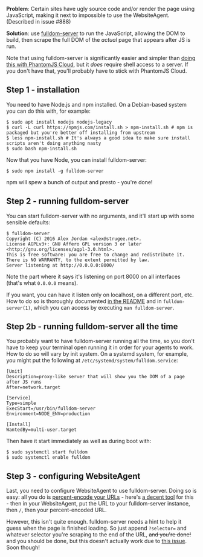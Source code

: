 **Problem**: Certain sites have ugly source code and/or render the page using JavaScript, making it next to impossible to use the WebsiteAgent. (Described in issue #888)

**Solution**: use [fulldom-server][] to run the JavaScript, allowing the DOM to build, then scrape the full DOM of the _actual_ page that appears after JS is run.

Note that using fulldom-server is significantly easier and simpler than [doing this with PhantomJS Cloud][phantomjs-cloud], but it _does_ require shell access to a server. If you don't have that, you'll probably have to stick with PhantomJS Cloud.

## Step 1 - installation

You need to have Node.js and npm installed. On a Debian-based system you can do this with, for example:

    $ sudo apt install nodejs nodejs-legacy
    $ curl -L curl https://npmjs.com/install.sh > npm-install.sh # npm is packaged but you're better off installing from upstream
    $ less npm-install.sh # It's always a good idea to make sure install scripts aren't doing anything nasty
    $ sudo bash npm-install.sh

Now that you have Node, you can install fulldom-server:

    $ sudo npm install -g fulldom-server

npm will spew a bunch of output and presto - you're done!

## Step 2 - running fulldom-server

You can start fulldom-server with no arguments, and it'll start up with some sensible defaults:

    $ fulldom-server
    Copyright (C) 2016 Alex Jordan <alex@strugee.net>.
    License AGPLv3+: GNU Affero GPL version 3 or later <http://gnu.org/licenses/agpl-3.0.html>.
    This is free software: you are free to change and redistribute it. There is NO WARRANTY, to the extent permitted by law.
    Server listening at http://0.0.0.0:8000/

Note the part where it says it's listening on port 8000 on all interfaces (that's what `0.0.0.0` means).

If you want, you can have it listen only on localhost, on a different port, etc. How to do so is thoroughly documented [in the README][readme-config] and in `fulldom-server(1)`, which you can access by executing `man fulldom-server`.

## Step 2b - running fulldom-server all the time

You probably want to have fulldom-server running all the time, so you don't have to keep your terminal open running it in order for your agents to work. How to do so will vary by init system. On a systemd system, for example, you might put the following at `/etc/systemd/system/fulldom.service`:

```systemd
[Unit]
Description=proxy-like server that will show you the DOM of a page after JS runs
After=network.target

[Service]
Type=simple
ExecStart=/usr/bin/fulldom-server
Environment=NODE_ENV=production

[Install]
WantedBy=multi-user.target
```

Then have it start immediately as well as during boot with:

    $ sudo systemctl start fulldom
    $ sudo systemctl enable fulldom

## Step 3 - configuring WebsiteAgent

Last, you need to configure WebsiteAgent to use fulldom-server. Doing so is easy: all you do is [percent-encode your URLs][percent-encoding] - here's [a decent tool][encoding-tool] for this - then in your WebsiteAgent, put the URL to your fulldom-server instance, then `/`, then your percent-encoded URL.

However, this isn't quite enough. fulldom-server needs a hint to help it guess when the page is finished loading. So just append `?selector=` and whatever selector you're scraping to the end of the URL, ~~and you're done!~~ and you should be done, but this doesn't actually work due to [this issue][slash-issue]. Soon though!

 [fulldom-server]: https://github.com/strugee/fulldom-server
 [phantomjs-cloud]: https://github.com/cantino/huginn/wiki/Browser-Emulation-Using-PhantomJS-Cloud
 [readme-config]: https://github.com/strugee/fulldom-server#running
 [percent-encoding]: https://en.wikipedia.org/wiki/Percent-encoding
 [encoding-tool]: http://www.url-encode-decode.com/
 [slash-issue]: https://github.com/cantino/huginn/issues/1735
